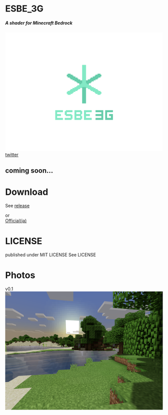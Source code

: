# ESBE_3G
##### A shader for Minecraft Bedrock  
![img](docs/esbe3g.png)  
[twitter](https://twitter.com/mcbeeringi)  
## coming soon…
# Download
See [release](https://github.com/McbeEringi/esbe-3g/releases)  

or  
[Official(ja)](https://mcbeeringi.github.io/esbe-3g)  
# LICENSE
published under MIT LICENSE
See LICENSE  
# Photos
v0.1  
![img](docs/1.png)
<!--
![img](docs/2.jpg)![img](docs/3.jpg)![img](docs/4.jpg)
-->
